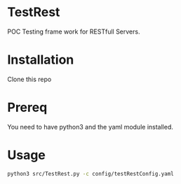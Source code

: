 TestRest
========

POC Testing frame work for RESTfull Servers.

Installation
============
Clone this repo

Prereq
======

You need to have python3 and the yaml module installed.

Usage
=====

```bash
python3 src/TestRest.py -c config/testRestConfig.yaml

```

